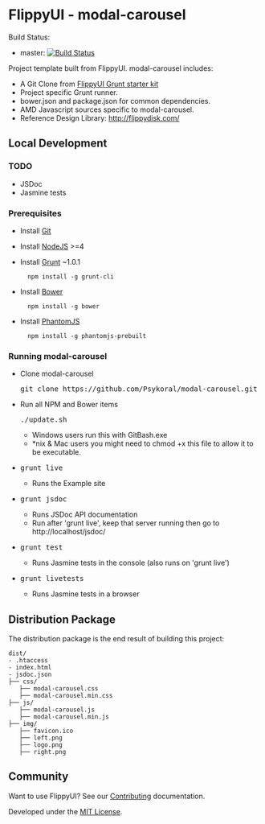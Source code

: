 FlippyUI - modal-carousel
====
Build Status:
- master: [![Build Status](https://travis-ci.org/Psykoral/modal-carousel.svg?branch=master)](https://travis-ci.org/Psykoral/modal-carousel)

Project template built from FlippyUI. modal-carousel includes:

- A Git Clone from [FlippyUI Grunt starter kit](https://github.com/Psykoral/grunt-starter-kits)
- Project specific Grunt runner.
- bower.json and package.json for common dependencies.
- AMD Javascript sources specific to modal-carousel.
- Reference Design Library: http://flippydisk.com/

## Local Development

### TODO

- JSDoc
- Jasmine tests

### Prerequisites

* Install [Git](https://git-scm.com/)
* Install [NodeJS](https://nodejs.org) >=4
* Install [Grunt](http://gruntjs.com/getting-started) ~1.0.1

		npm install -g grunt-cli

* Install [Bower](http://bower.io/)

		npm install -g bower

* Install [PhantomJS](http://phantomjs.org/download.html)

		npm install -g phantomjs-prebuilt

### Running modal-carousel

* Clone modal-carousel
	<pre>git clone https://github.com/Psykoral/modal-carousel.git</pre>
* Run all NPM and Bower items
	<pre>./update.sh</pre>
	* Windows users run this with GitBash.exe
	* *nix & Mac users you might need to chmod +x this file to allow it to be executable.
* <pre>grunt live</pre>
	* Runs the Example site
* <pre>grunt jsdoc</pre>
	* Runs JSDoc API documentation
	* Run after 'grunt live', keep that server running then go to http://localhost/jsdoc/
* <pre>grunt test</pre>
	* Runs Jasmine tests in the console (also runs on 'grunt live')
* <pre>grunt livetests</pre>
	* Runs Jasmine tests in a browser

Distribution Package
-------
The distribution package is the end result of building this project:

    dist/
    - .htaccess
    - index.html
    - jsdoc.json
    ├── css/
       ├── modal-carousel.css
       ├── modal-carousel.min.css
    ├── js/
       ├── modal-carousel.js
       ├── modal-carousel.min.js
    ├── img/
       ├── favicon.ico
       ├── left.png
       ├── logo.png
       ├── right.png

Community
-------

Want to use FlippyUI? See our [Contributing](https://github.com/Psykoral/modal-carousel/blob/master/CONTRIBUTING.md) documentation.

Developed under the [MIT License](https://github.com/Psykoral/modal-carousel/blob/master/LICENSE.txt).
